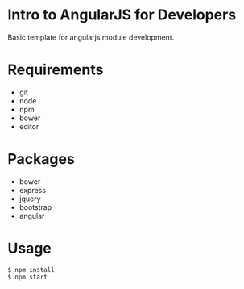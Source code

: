 Intro to AngularJS for Developers
======

Basic template for angularjs module development.

Requirements
======

 * git
 * node
 * npm
 * bower
 * editor

Packages
======

 * bower
 * express
 * jquery
 * bootstrap
 * angular

Usage
======

    $ npm install
    $ npm start
